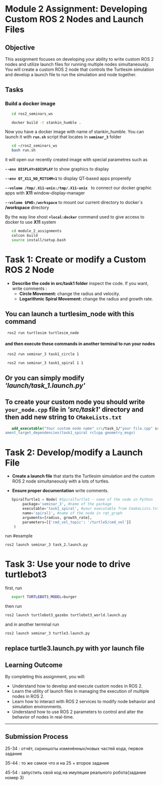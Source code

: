 # Module 2 Assignment: Developing Custom ROS 2 Nodes and Launch Files

## Objective

This assignment focuses on developing your ability to write custom ROS 2 nodes and utilize launch files for running multiple nodes simultaneously. You will create a custom ROS 2 node that controls the Turtlesim simulation and develop a launch file to run the simulation and node together.

## Tasks
### Build a docker image
```bash
   cd ros2_seminars_ws
```
```bash
   docker build -t stankin_humble .
```
Now you have a docker image with name of stankin_humble. You can launch it with **`run.sh`** script that locates in **`seminar_3`** folder
```bash
   cd ~/ros2_seminars_ws
   bash run.sh
```

it will open our recently created image with special parametres such as

**`--env DISPLAY=$DISPLAY`** to show graphics to display 

**`--env QT_X11_NO_MITSHM=1`** to display QT-based apps properelly 

**`--volume /tmp/.X11-unix:/tmp/.X11-unix `** to connect our docker graphic apps with **X11** window-display-manager 

**`--volume $PWD:/workspace`** to mount our current directory to docker`s **/workspace** directory  

By the way line xhost **`+local:docker`** command used to give access to docker to use **X11** system
```bash 
   cd module_2_assignments
   colcon build
   source install/setup.bash
   ```

# Task 1: Create or modify a Custom ROS 2 Node

- **Describe the code in src/task1 folder** inspect the code. If you want, write comments :
  - **Circle Movement:** change the radius and velocity.
  - **Logarithmic Spiral Movement:** change the radius and growth rate.

## You can launch a turtlesim_node with this command
```bash
 ros2 run turtlesim turtlesim_node  
 ```
#### and then execute these commands in another terminal to run your nodes
```bash
 ros2 run seminar_3 task1_circle 1  
 ```
```bash
 ros2 run seminar_3 task1_spiral 1 1
 ```
## Or you can simply modify ***'launch/task_1.launch.py'***
## To create your custom node you should write **`your_node.cpp`** file in ***'src/task1'*** directory and then add new string to **`CMakeLists.txt`**
```cmake
   add_executable("Your custom node name" src/task_1/"your file.cpp" src/task_1/turtle_pub.cpp src/task_1/"your file with main function".cpp)
ament_target_dependencies(task1_spiral rclcpp geometry_msgs)
``` 
# Task 2: Develop/modify a Launch File

- **Create a launch file** that starts the Turtlesim simulation and the custom ROS 2 node simultaneously with a lots of turtles.

- **Ensure proper documentation** write comments.
```python
   SpiralTurtle1 = Node( #SpiralTurtle1 - name of the node in Python
        package='seminar_3', #name of the package
        executable='task1_spiral', #your executable from CmakeLists.txt
        name='spiral1', #name of the node in rqt_graph
        arguments=[radius, growth_rate],
        parameters=[{'cmd_vel_topic': '/turtle5/cmd_vel'}]    
    )
```
run #example
```bash
ros2 launch seminar_3 task_2.launch.py
```
# Task 3: Use your node to drive turtlebot3
first, run
```bash
   export TURTLEBOT3_MODEL=burger
```
then run
```bash
ros2 launch turtlebot3_gazebo turtlebot3_world.launch.py
```
and in another terminal run
```bash
ros2 launch seminar_3 turtle3.launch.py      
```
## replace turtle3.launch.py with yor launch file
## Learning Outcome

By completing this assignment, you will:
- Understand how to develop and execute custom nodes in ROS 2.
- Learn the utility of launch files in managing the execution of multiple nodes in ROS 2.
- Learn how to interact with ROS 2 services to modify node behavior and simulation environments.
- Understand how to use ROS 2 parameters to control and alter the behavior of nodes in real-time.
---
## Submission Process
25-34 : отчёт, скриншоты изменённых/новых частей кода, первое задание

35-44 : то же самое что и на 25 + второе задание

45-54 : запустить свой код на имуляции реального робота(задание номер 3)  